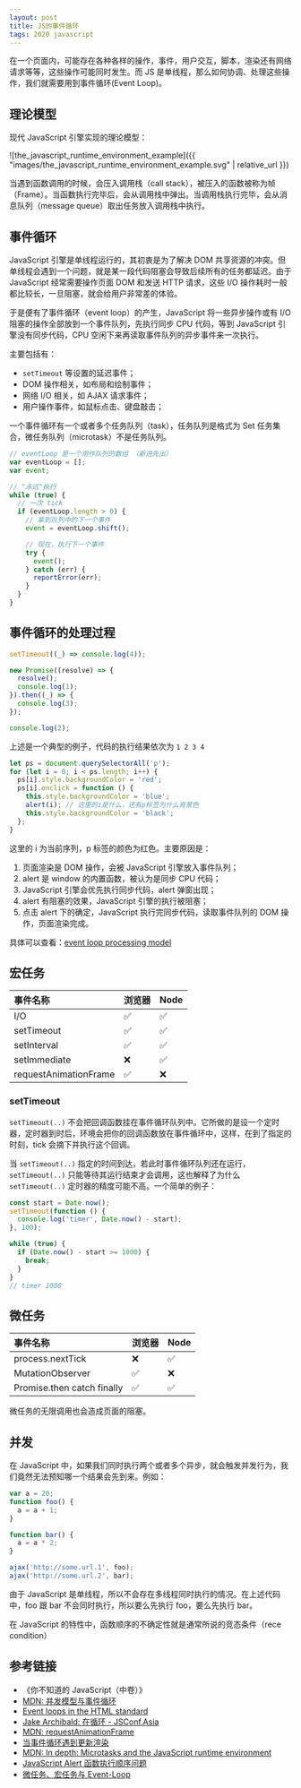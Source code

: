 ```yaml
---
layout: post
title: JS的事件循环
tags: 2020 javascript
---
```


在一个页面内，可能存在各种各样的操作，事件，用户交互，脚本，渲染还有网络请求等等，这些操作可能同时发生。而 JS 是单线程，那么如何协调、处理这些操作，我们就需要用到事件循环(Event Loop)。

## 理论模型

现代 JavaScript 引擎实现的理论模型：

![the_javascript_runtime_environment_example]({{ "images/the_javascript_runtime_environment_example.svg" | relative_url }})

当遇到函数调用的时候，会压入调用栈（call stack），被压入的函数被称为帧（Frame）。当函数执行完毕后，会从调用栈中弹出。当调用栈执行完毕，会从消息队列（message queue）取出任务放入调用栈中执行。

## 事件循环

JavaScript 引擎是单线程运行的，其初衷是为了解决 DOM 共享资源的冲突。但单线程会遇到一个问题，就是某一段代码阻塞会导致后续所有的任务都延迟。由于 JavaScript 经常需要操作页面 DOM 和发送 HTTP 请求，这些 I/O 操作耗时一般都比较长，一旦阻塞，就会给用户非常差的体验。

于是便有了事件循环（event loop）的产生，JavaScript 将一些异步操作或有 I/O 阻塞的操作全部放到一个事件队列，先执行同步 CPU 代码，等到 JavaScript 引擎没有同步代码，CPU 空闲下来再读取事件队列的异步事件来一次执行。

主要包括有：

- `setTimeout` 等设置的延迟事件；
- DOM 操作相关，如布局和绘制事件；
- 网络 I/O 相关，如 AJAX 请求事件；
- 用户操作事件，如鼠标点击、键盘敲击；

一个事件循环有一个或者多个任务队列（task），任务队列是格式为 Set 任务集合，微任务队列（microtask）不是任务队列。

```js
// eventLoop 是一个用作队列的数组 （新进先出）
var eventLoop = [];
var event;

// "永远"执行
while (true) {
  // 一次 tick
  if (eventLoop.length > 0) {
    // 拿到队列中的下一个事件
    event = eventLoop.shift();

    // 现在，执行下一个事件
    try {
      event();
    } catch (err) {
      reportError(err);
    }
  }
}
```

## 事件循环的处理过程

```js
setTimeout((_) => console.log(4));

new Promise((resolve) => {
  resolve();
  console.log(1);
}).then((_) => {
  console.log(3);
});

console.log(2);
```

上述是一个典型的例子，代码的执行结果依次为 `1 2 3 4`

```js
let ps = document.querySelectorAll('p');
for (let i = 0; i < ps.length; i++) {
  ps[i].style.backgroundColor = 'red';
  ps[i].onclick = function () {
    this.style.backgroundColor = 'blue';
    alert(i); // 这里的i是什么，还有p标签为什么背景色
    this.style.backgroundColor = 'black';
  };
}
```

这里的 i 为当前序列，p 标签的颜色为红色。主要原因是：

1. 页面渲染是 DOM 操作，会被 JavaScript 引擎放入事件队列；
2. alert 是 window 的内置函数，被认为是同步 CPU 代码；
3. JavaScript 引擎会优先执行同步代码，alert 弹窗出现；
4. alert 有阻塞的效果，JavaScript 引擎的执行被阻塞；
5. 点击 alert 下的确定，JavaScript 执行完同步代码，读取事件队列的 DOM 操作，页面渲染完成。

具体可以查看：[event loop processing model](https://html.spec.whatwg.org/multipage/webappapis.html#event-loop-processing-model)

## 宏任务

| 事件名称              | 浏览器 | Node |
| :-------------------- | :----- | :--- |
| I/O                   | ✅     | ✅   |
| setTimeout            | ✅     | ✅   |
| setInterval           | ✅     | ✅   |
| setImmediate          | ❌     | ✅   |
| requestAnimationFrame | ✅     | ❌   |

### setTimeout

`setTimeout(..)` 不会把回调函数挂在事件循环队列中。它所做的是设一个定时器，定时器到时后，环境会把你的回调函数放在事件循环中，这样，在到了指定的时刻，tick 会摘下并执行这个回调。

当 `setTimeout(..)` 指定的时间到达，若此时事件循环队列还在运行，`setTimeout(..)` 只能等待其运行结束才会调用，这也解释了为什么 `setTimeout(..)` 定时器的精度可能不高。一个简单的例子：

```js
const start = Date.now();
setTimeout(function () {
  console.log('timer', Date.now() - start);
}, 100);

while (true) {
  if (Date.now() - start >= 1000) {
    break;
  }
}
// timer 1008
```

## 微任务

| 事件名称                   | 浏览器 | Node |
| :------------------------- | :----- | :--- |
| process.nextTick           | ❌     | ✅   |
| MutationObserver           | ✅     | ❌   |
| Promise.then catch finally | ✅     | ✅   |

微任务的无限调用也会造成页面的阻塞。

## 并发

在 JavaScript 中，如果我们同时执行两个或者多个异步，就会触发并发行为，我们竟然无法预知哪一个结果会先到来。例如：

```js
var a = 20;
function foo() {
  a = a + 1;
}

function bar() {
  a = a * 2;
}

ajax('http://some.url.1', foo);
ajax('http://some.url.2', bar);
```

由于 JavaScript 是单线程，所以不会存在多线程同时执行的情况。在上述代码中，foo 跟 bar 不会同时执行，所以要么先执行 foo，要么先执行 bar。

在 JavaScript 的特性中，函数顺序的不确定性就是通常所说的竞态条件（rece condition）

## 参考链接

- 《你不知道的 JavaScript（中卷）》
- [MDN: 并发模型与事件循环](https://developer.mozilla.org/zh-CN/docs/Web/JavaScript/EventLoop)
- [Event loops in the HTML standard](https://html.spec.whatwg.org/multipage/webappapis.html#event-loops)
- [Jake Archibald: 在循环 - JSConf.Asia](https://www.youtube.com/watch?v=cCOL7MC4Pl0&t=1592s)
- [MDN: requestAnimationFrame](https://developer.mozilla.org/en-US/docs/Web/API/Window/requestAnimationFrame)
- [当事件循环遇到更新渲染](https://zhuanlan.zhihu.com/p/267273074)
- [MDN: In depth: Microtasks and the JavaScript runtime environment](https://developer.mozilla.org/en-US/docs/Web/API/HTML_DOM_API/Microtask_guide/In_depth)
- [JavaScript Alert 函数执行顺序问题](https://www.cnblogs.com/zhenbianshu/p/8686681.html)
- [微任务、宏任务与 Event-Loop](https://juejin.cn/post/6844903657264136200)
